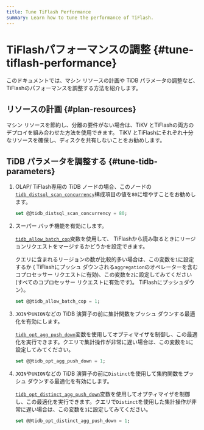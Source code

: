 ```yaml
---
title: Tune TiFlash Performance
summary: Learn how to tune the performance of TiFlash.
---
```


# TiFlashパフォーマンスの調整 {#tune-tiflash-performance}

このドキュメントでは、マシン リソースの計画や TiDB パラメータの調整など、 TiFlashのパフォーマンスを調整する方法を紹介します。

## リソースの計画 {#plan-resources}

マシン リソースを節約し、分離の要件がない場合は、TiKV とTiFlashの両方のデプロイを組み合わせた方法を使用できます。 TiKV とTiFlashにそれぞれ十分なリソースを確保し、ディスクを共有しないことをお勧めします。

## TiDB パラメータを調整する {#tune-tidb-parameters}

1.  OLAP/ TiFlash専用の TiDB ノードの場合、このノードの[`tidb_distsql_scan_concurrency`](/system-variables.md#tidb_distsql_scan_concurrency)構成項目の値を`80`に増やすことをお勧めします。

    
    ```sql
    set @@tidb_distsql_scan_concurrency = 80;
    ```

2.  スーパー バッチ機能を有効にします。

    [`tidb_allow_batch_cop`](/system-variables.md#tidb_allow_batch_cop-new-in-v40)変数を使用して、 TiFlashから読み取るときにリージョンリクエストをマージするかどうかを設定できます。

    クエリに含まれるリージョンの数が比較的多い場合は、この変数を`1`に設定するか ( TiFlashにプッシュ ダウンされる`aggregation`のオペレーターを含むコプロセッサー リクエストに有効)、この変数を`2`に設定してみてください (すべてのコプロセッサー リクエストに有効です)。 TiFlashにプッシュダウン）。

    
    ```sql
    set @@tidb_allow_batch_cop = 1;
    ```

3.  `JOIN`や`UNION`などの TiDB 演算子の前に集計関数をプッシュ ダウンする最適化を有効にします。

    [`tidb_opt_agg_push_down`](/system-variables.md#tidb_opt_agg_push_down)変数を使用してオプティマイザを制御し、この最適化を実行できます。クエリで集計操作が非常に遅い場合は、この変数を`1`に設定してみてください。

    
    ```sql
    set @@tidb_opt_agg_push_down = 1;
    ```

4.  `JOIN`や`UNION`などの TiDB 演算子の前に`Distinct`を使用して集約関数をプッシュ ダウンする最適化を有効にします。

    [`tidb_opt_distinct_agg_push_down`](/system-variables.md#tidb_opt_distinct_agg_push_down)変数を使用してオプティマイザを制御し、この最適化を実行できます。クエリで`Distinct`を使用した集計操作が非常に遅い場合は、この変数を`1`に設定してみてください。

    
    ```sql
    set @@tidb_opt_distinct_agg_push_down = 1;
    ```
